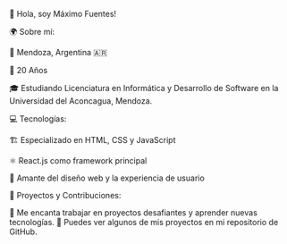 👋 Hola, soy Máximo Fuentes!

🌍 Sobre mí:

  📍 Mendoza, Argentina 🇦🇷

  🎂 20 Años

  🎓 Estudiando Licenciatura en Informática y Desarrollo de Software en la Universidad del Aconcagua, Mendoza.

💻 Tecnologías:

  🏗️ Especializado en HTML, CSS y JavaScript

  ⚛️ React.js como framework principal

🎨 Amante del diseño web y la experiencia de usuario

🚀 Proyectos y Contribuciones:

🔹 Me encanta trabajar en proyectos desafiantes y aprender nuevas tecnologías.
🔹 Puedes ver algunos de mis proyectos en mi repositorio de GitHub.
